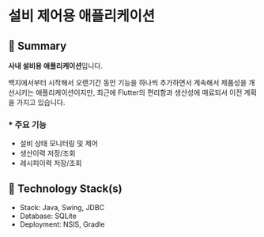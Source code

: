 # **설비 제어용 애플리케이션**

## 📌 **Summary**

**사내 설비용 애플리케이션**입니다.

백지에서부터 시작해서 오랜기간 동안 기능을 하나씩 추가하면서 계속해서 제품성을 개선시키는 애플리케이션이지만, 최근에 Flutter의 편리함과 생산성에 매료되서 이전 계획을 가지고 있습니다.

### * **주요 기능**

- 설비 상태 모니터링 및 제어
- 생산이력 저장/조회
- 레시피이력 저장/조회

## 🔨 **Technology Stack(s)**

- Stack: Java, Swing, JDBC
- Database: SQLite
- Deployment: NSIS, Gradle
